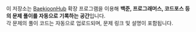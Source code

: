 이 저장소는 [BaekjoonHub](https://github.com/BaekjoonHub/BaekjoonHub) 확장 프로그램을 이용해 **백준, 프로그래머스, 코드포스 등의 문제 풀이를 자동으로 기록하는 공간**입니다.  
각 문제의 풀이 코드는 자동으로 업로드되며, 문제 링크 및 설명이 포함됩니다.  
